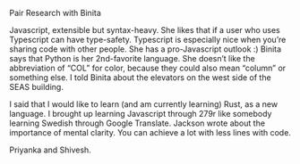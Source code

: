 Pair Research with Binita

Javascript, extensible but syntax-heavy. She likes that if a user who uses Typescript can have type-safety. Typescript is especially nice when you’re sharing code with other people. She has a pro-Javascript outlook :)
Binita says that Python is her 2nd-favorite language. She doesn’t like the abbreviation of “COL” for color, because they could also mean “column” or something else.
I told Binita about the elevators on the west side of the SEAS building.

I said that I would like to learn (and am currently learning) Rust, as a new language.
I brought up learning Javascript through 279r like somebody learning Swedish through Google Translate.
Jackson wrote about the importance of mental clarity.
You can achieve a lot with less lines with code.


Priyanka and Shivesh.
